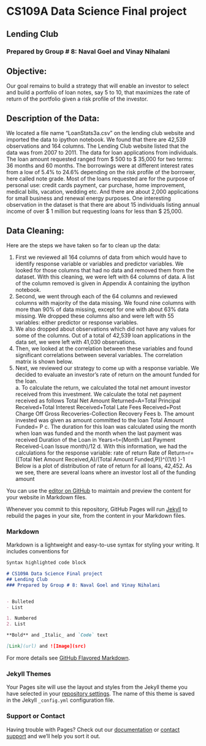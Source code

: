 # CS109A Data Science Final project
## Lending Club
### Prepared by Group # 8: Naval Goel and Vinay Nihalani

## Objective:
Our goal remains to build a strategy that will enable an investor to select and build a portfolio of loan notes, say 5 to 10, that maximizes the rate of return of the portfolio given a risk profile of the investor.  

## Description of the Data:
We located a file name “LoanStats3a.csv” on the lending club website and imported the data to ipython notebook. We found that there are 42,539 observations and 164 columns. The Lending Club website listed that the data was from 2007 to 2011. 
The data for loan applications from individuals.  The loan amount requested ranged from $ 500 to $ 35,000 for two terms: 36 months and 60 months.  The borrowings were at different interest rates from a low of 5.4% to 24.6% depending on the risk profile of the borrower, here called note grade. Most of the loans requested are for the purpose of personal use: credit cards payment, car purchase, home improvement, medical bills, vacation, wedding etc. And there are about 2,000 applications for small business and renewal energy purposes. One interesting observation in the dataset is that there are about 15 individuals listing annual income of over $ 1 million but requesting loans for less than $ 25,000. 

## Data Cleaning:
Here are the steps we have taken so far to clean up the data:
1.	First we reviewed all 164 columns of data from which would have to identify response variable or variables and predictor variables.  We looked for those columns that had no data and removed them from the dataset. With this cleaning, we were left with 64 columns of data.  A list of the column removed is given in Appendix A containing the ipython notebook.
2.	Second, we went through each of the 64 columns and reviewed columns with majority of the data missing.  We found nine columns with more than 90% of data missing, except for one with about 63% data missing. We dropped these columns also and were left with 55 variables: either predictor or response variables.
3.	We also dropped about observations which did not have any values for some of the columns. Out of a total of 42,539 loan applications in the data set, we were left with 41,030 observations.
4.	Then, we looked at the correlation between these variables and found significant correlations between several variables. The correlation matrix is shown below.
5.	Next, we reviewed our strategy to come up with a response variable.  We decided to evaluate an investor’s rate of return on the amount funded for the loan.  
	a.	To calculate the return, we calculated the total net amount investor received from this investment.  We calculate the total net payment received as follows
Total Net Amount Returned=A=Total Principal Received+Total Interest Received+Total Late Fees Received+Post Charge Off Gross Recoveries-Collection Recovery Fees
	b.	The amount invested was given as amount committed to the loan 
Total Amount Funded=  P
	c.	The duration for this loan was calculated using the month when loan was funded and the month when the last payment was received
Duration of the Loan in Years=t=(Month Last Payment Received-Loan Issue month)/12 
	d.	With this information, we had the calculations for the response variable: rate of return
Rate of Return=r= ((Total Net Amount Received,A)/(Total Amount Funded,P))^((1/t) )-1
Below is a plot of distribution of rate of return for all loans, 42,452. As we see, there are several loans where an investor lost all of the funding amount




You can use the [editor on GitHub](https://github.com/navalg/.github.io/edit/master/README.md) to maintain and preview the content for your website in Markdown files.

Whenever you commit to this repository, GitHub Pages will run [Jekyll](https://jekyllrb.com/) to rebuild the pages in your site, from the content in your Markdown files.

### Markdown

Markdown is a lightweight and easy-to-use syntax for styling your writing. It includes conventions for

```markdown
Syntax highlighted code block

# CS109A Data Science Final project
## Lending Club
### Prepared by Group # 8: Naval Goel and Vinay Nihalani


- Bulleted
- List

1. Numbered
2. List

**Bold** and _Italic_ and `Code` text

[Link](url) and ![Image](src)
```

For more details see [GitHub Flavored Markdown](https://guides.github.com/features/mastering-markdown/).

### Jekyll Themes

Your Pages site will use the layout and styles from the Jekyll theme you have selected in your [repository settings](https://github.com/navalg/.github.io/settings). The name of this theme is saved in the Jekyll `_config.yml` configuration file.

### Support or Contact

Having trouble with Pages? Check out our [documentation](https://help.github.com/categories/github-pages-basics/) or [contact support](https://github.com/contact) and we’ll help you sort it out.
